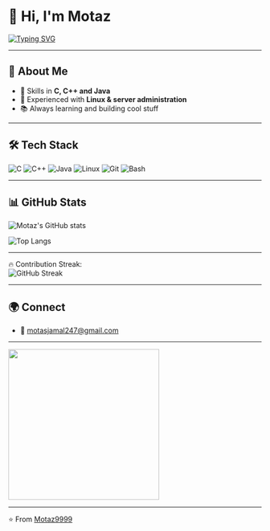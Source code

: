 # 👋 Hi, I'm Motaz  

[![Typing SVG](https://readme-typing-svg.herokuapp.com?color=00F72A&center=true&vCenter=true&width=600&lines=Welcome+to+my+GitHub!;42+Amman+Student;C+%26+C%2B%2B+Developer;Linux+Server+Administrator;Always+Learning+🚀)](https://git.io/typing-svg)  

---

## 🚀 About Me 
- 🔧 Skills in **C, C++ and Java**  
- 🐧 Experienced with **Linux & server administration**  
- 📚 Always learning and building cool stuff  
---

## 🛠️ Tech Stack
![C](https://img.shields.io/badge/-C-000?&logo=C)
![C++](https://img.shields.io/badge/-C++-000?&logo=C%2B%2B)
![Java](https://img.shields.io/badge/-Java-000?&logo=Java)
![Linux](https://img.shields.io/badge/-Linux-000?&logo=Linux)
![Git](https://img.shields.io/badge/-Git-000?&logo=Git)
![Bash](https://img.shields.io/badge/-Bash-000?&logo=GNU-Bash)

---

## 📊 GitHub Stats
![Motaz's GitHub stats](https://github-readme-stats.vercel.app/api?username=Motaz9999&show_icons=true&theme=radical)  

![Top Langs](https://github-readme-stats.vercel.app/api/top-langs/?username=Motaz9999&layout=compact&theme=radical)  

---
🔥 Contribution Streak:  
![GitHub Streak](https://streak-stats.demolab.com/?user=Motaz9999&theme=radical)  

---

## 🌍 Connect
- 📧 motasjamal247@gmail.com
---

<img src="https://media.giphy.com/media/kbRb4eyCNC0aMz5x68/giphy.gif" width="300"/>

---
⭐️ From [Motaz9999](https://github.com/Motaz9999)

<!--
**Motaz9999/Motaz9999** is a ✨ _special_ ✨ repository because its `README.md` (this file) appears on your GitHub profile.

Here are some ideas to get you started:

- 🔭 I’m currently working on ...
- 🌱 I’m currently learning ...
- 👯 I’m looking to collaborate on ...
- 🤔 I’m looking for help with ...
- 💬 Ask me about ...
- 📫 How to reach me: ...
- 😄 Pronouns: ...
- ⚡ Fun fact: ...
-->

